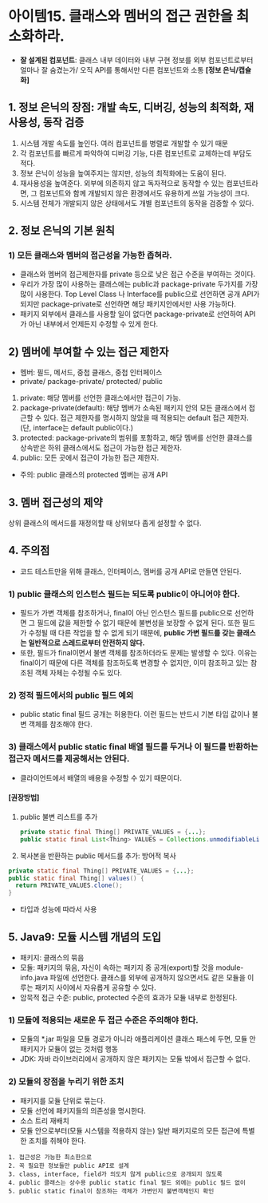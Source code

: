 # 아이템15. 클래스와 멤버의 접근 권한을 최소화하라.
- **잘 설계된 컴포넌트**: 클래스 내부 데이터와 내부 구현 정보를 외부 컴포넌트로부터 얼마나 잘 숨겼는가/ 오직 API를 통해서만 다른 컴포넌트와 소통 **[정보 은닉/캡슐화]**

## 1. 정보 은닉의 장점: 개발 속도, 디버깅, 성능의 최적화, 재사용성, 동작 검증
1. 시스템 개발 속도를 높인다. 여러 컴포넌트를 병렬로 개발할 수 있기 때문
2. 각 컴포넌트를 빠르게 파악하여 디버깅 기능, 다른 컴포넌트로 교체하는데 부담도 적다.
3. 정보 은닉이 성능을 높여주지는 않지만, 성능의 최적화에는 도움이 된다.
4. 재사용성을 높여준다. 외부에 의존하지 않고 독자적으로 동작할 수 있는 컴포넌트라면, 그 컴포넌트와 함께 개발되지 않은 환경에서도 유용하게 쓰일 가능성이 크다.
5. 시스템 전체가 개발되지 않은 상태에서도 개별 컴포넌트의 동작을 검증할 수 있다.

## 2. 정보 은닉의 기본 원칙
### 1) 모든 클래스와 멤버의 접근성을 가능한 좁혀라.
- 클래스와 멤버의 접근제한자를 private 등으로 낮은 접근 수준을 부여하는 것이다.
- 우리가 가장 많이 사용하는 클래스에는 public과 package-private 두가지를 가장 많이 사용한다. Top Level Class 나 Interface를 public으로 선언하면 공개 API가 되지만 package-private로 선언하면 해당 패키지안에서만 사용 가능하다.
- 패키지 외부에서 클래스를 사용할 일이 없다면 package-private로 선언하여 API가 아닌 내부에서 언제든지 수정할 수 있게 한다.

## 2) 멤버에 부여할 수 있는 접근 제한자
- 멤버: 필드, 메서드, 중첩 클래스, 중첩 인터페이스
- private/ package-private/ protected/ public
1. private: 해당 멤버를 선언한 클래스에서만 접근이 가능.
2. package-private(default): 해당 멤버가 소속된 패키지 안의 모든 클래스에서 접근할 수 있다. 접근 제한자를 명시하지 않았을 때 적용되는 default 접근 제한자. (단, interface는 default public이다.)
3. protected: package-private의 범위를 포함하고, 해당 멤버를 선언한 클래스를 상속받은 하위 클래스에서도 접근이 가능한 접근 제한자.
4. public: 모든 곳에서 접근이 가능한 접근 제한자.

* 주의: public 클래스의 protected 멤버는 공개 API

## 3. 멤버 접근성의 제약
상위 클래스의 메서드를 재정의할 때 상위보다 좁게 설정할 수 없다.

## 4. 주의점
- 코드 테스트만을 위해 클래스, 인터페이스, 멤버를 공개 API로 만들면 안된다.
### 1) public 클래스의 인스턴스 필드는 되도록 public이 아니어야 한다.
- 필드가 가변 객체를 참조하거나, final이 아닌 인스턴스 필드를 public으로 선언하면 그 필드에 값을 제한할 수 없기 때문에 불변성을 보장할 수 없게 된다. 또한 필드가 수정될 때 다른 작업을 할 수 없게 되기 때문에, **public 가변 필드를 갖는 클래스는 일반적으로 스레드로부터 안전하지 않다.**
- 또한, 필드가 final이면서 불변 객체를 참조하더라도 문제는 발생할 수 있다. 이유는 final이기 때문에 다른 객체를 참조하도록 변경할 수 없지만, 이미 참조하고 있는 참조된 객체 자체는 수정될 수도 있다.

### 2) 정적 필드에서의 public 필드 예외
- public static final 필드 공개는 허용한다. 이런 필드는 반드시 기본 타입 값이나 불변 객체를 참조해야 한다.

### 3) 클래스에서 public static final 배열 필드를 두거나 이 필드를 반환하는 접근자 메서드를 제공해서는 안된다.
- 클라이언트에서 배열의 배용을 수정할 수 있기 때문이다.
#### [권장방법]
1. public 불변 리스트를 추가
   ```java
   private static final Thing[] PRIVATE_VALUES = {...};
   public static final List<Thing> VALUES = Collections.unmodifiableList(Arrays.asList(PRIVATE_VALUES));
   ```
2. 복사본을 반환하는 public 메서드를 추가: 방어적 복사
  ```java
  private static final Thing[] PRIVATE_VALUES = {...};
  public static final Thing[] values() {
    return PRIVATE_VALUES.clone();
  }
  ```
- 타입과 성능에 따라서 사용

## 5. Java9: 모듈 시스템 개념의 도입
- 패키지: 클래스의 묶음
- 모듈: 패키지의 묶음, 자신이 속하는 패키지 중 공개(export)할 것을 module-info.java 파일에 선언한다. 클래스를 외부에 공개하지 않으면서도 같은 모듈을 이루는 패키지 사이에서 자유롭게 공유할 수 있다.
- 암묵적 접근 수준: public, protected 수준의 효과가 모듈 내부로 한정된다.

### 1) 모듈에 적용되는 새로운 두 접근 수준은 주의해야 한다.
- 모듈의 *.jar 파일을 모듈 경로가 아니라 애플리케이션 클래스 패스에 두면, 모듈 안 패키지가 모듈이 없는 것처럼 행동
- JDK: 자바 라이브러리에서 공개하지 않은 패키지는 모듈 밖에서 접근할 수 없다.

### 2) 모듈의 장점을 누리기 위한 조치
- 패키지를 모듈 단위로 묶는다.
- 모듈 선언에 패키지들의 의존성을 명시한다.
- 소스 트리 재배치
- 모듈 안으로부터(모듈 시스템을 적용하지 않는) 일반 패키지로의 모든 접근에 특별한 조치를 취해야 한다.

```
1. 접근성은 가능한 최소한으로
2. 꼭 필요한 정보들만 public API로 설계
3. class, interface, field가 의도치 않게 public으로 공개되지 않도록
4. public 클래스는 상수용 public static final 필드 외에는 public 필드 없이
5. public static final이 참조하는 객체가 가변인지 불변객체인지 확인 
```